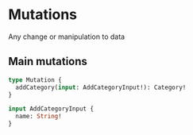 # Mutations

Any change or manipulation to data

## Main mutations

```graphql
type Mutation {
  addCategory(input: AddCategoryInput!): Category!
}

input AddCategoryInput {
  name: String!
}
```
